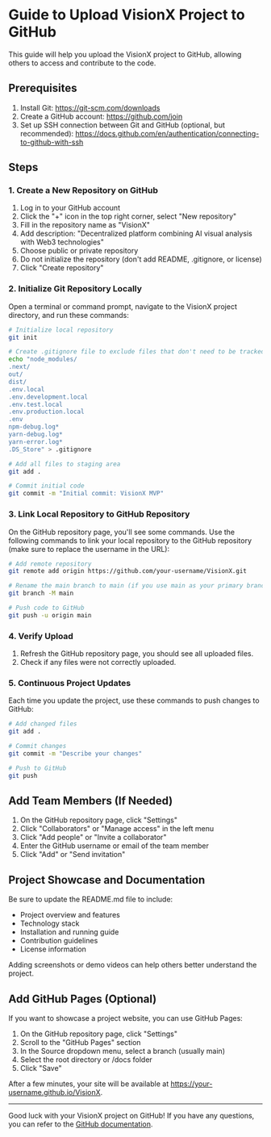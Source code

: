 # Guide to Upload VisionX Project to GitHub

This guide will help you upload the VisionX project to GitHub, allowing others to access and contribute to the code.

## Prerequisites

1. Install Git: https://git-scm.com/downloads
2. Create a GitHub account: https://github.com/join
3. Set up SSH connection between Git and GitHub (optional, but recommended): https://docs.github.com/en/authentication/connecting-to-github-with-ssh

## Steps

### 1. Create a New Repository on GitHub

1. Log in to your GitHub account
2. Click the "+" icon in the top right corner, select "New repository"
3. Fill in the repository name as "VisionX"
4. Add description: "Decentralized platform combining AI visual analysis with Web3 technologies"
5. Choose public or private repository
6. Do not initialize the repository (don't add README, .gitignore, or license)
7. Click "Create repository"

### 2. Initialize Git Repository Locally

Open a terminal or command prompt, navigate to the VisionX project directory, and run these commands:

```bash
# Initialize local repository
git init

# Create .gitignore file to exclude files that don't need to be tracked
echo "node_modules/
.next/
out/
dist/
.env.local
.env.development.local
.env.test.local
.env.production.local
.env
npm-debug.log*
yarn-debug.log*
yarn-error.log*
.DS_Store" > .gitignore

# Add all files to staging area
git add .

# Commit initial code
git commit -m "Initial commit: VisionX MVP"
```

### 3. Link Local Repository to GitHub Repository

On the GitHub repository page, you'll see some commands. Use the following commands to link your local repository to the GitHub repository (make sure to replace the username in the URL):

```bash
# Add remote repository
git remote add origin https://github.com/your-username/VisionX.git

# Rename the main branch to main (if you use main as your primary branch name)
git branch -M main

# Push code to GitHub
git push -u origin main
```

### 4. Verify Upload

1. Refresh the GitHub repository page, you should see all uploaded files.
2. Check if any files were not correctly uploaded.

### 5. Continuous Project Updates

Each time you update the project, use these commands to push changes to GitHub:

```bash
# Add changed files
git add .

# Commit changes
git commit -m "Describe your changes"

# Push to GitHub
git push
```

## Add Team Members (If Needed)

1. On the GitHub repository page, click "Settings"
2. Click "Collaborators" or "Manage access" in the left menu
3. Click "Add people" or "Invite a collaborator"
4. Enter the GitHub username or email of the team member
5. Click "Add" or "Send invitation"

## Project Showcase and Documentation

Be sure to update the README.md file to include:

- Project overview and features
- Technology stack
- Installation and running guide
- Contribution guidelines
- License information

Adding screenshots or demo videos can help others better understand the project.

## Add GitHub Pages (Optional)

If you want to showcase a project website, you can use GitHub Pages:

1. On the GitHub repository page, click "Settings"
2. Scroll to the "GitHub Pages" section
3. In the Source dropdown menu, select a branch (usually main)
4. Select the root directory or /docs folder
5. Click "Save"

After a few minutes, your site will be available at https://your-username.github.io/VisionX.

---

Good luck with your VisionX project on GitHub! If you have any questions, you can refer to the [GitHub documentation](https://docs.github.com/). 